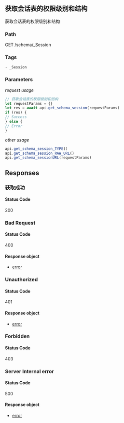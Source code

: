 ## 获取会话表的权限级别和结构

获取会话表的权限级别和结构
### Path
GET /schema/_Session

### Tags
    - _Session
### Parameters


*request usage*
```javascript
// 获取会话表的权限级别和结构
let requestParams = {}
let res = await api.get_schema_session(requestParams)
if (res) {
// Success
} else {
// Error
}
```
*other usage*
```javascript
api.get_schema_session_TYPE()
api.get_schema_session_RAW_URL()
api.get_schema_sessionURL(requestParams)
```

## Responses
### 获取成功

#### Status Code
200



### Bad Request

#### Status Code
400


#### Response object
* [error](../models/error.md)

### Unauthorized

#### Status Code
401


#### Response object
* [error](../models/error.md)

### Forbidden

#### Status Code
403



### Server Internal error

#### Status Code
500


#### Response object
* [error](../models/error.md)

